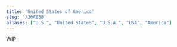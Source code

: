 ```yaml
---
title: 'United States of America'
slug: '/36AE58'
aliases: ["U.S.", "United States", "U.S.A.", "USA", "America"]
---
```


WIP